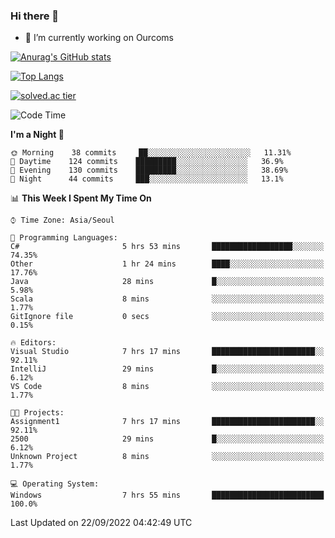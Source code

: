 ### Hi there 👋

- 🔭 I’m currently working on Ourcoms

<!--
**Rhange/Rhange** is a ✨ _special_ ✨ repository because its `README.md` (this file) appears on your GitHub profile.

Here are some ideas to get you started:

- 🌱 I’m currently learning ...
- 👯 I’m looking to collaborate on ...
- 🤔 I’m looking for help with ...
- 💬 Ask me about ...
- 📫 How to reach me: ...
- 😄 Pronouns: ...
- ⚡ Fun fact: ...
-->

[![Anurag's GitHub stats](https://github-readme-stats.vercel.app/api?username=rhange&show_icons=true&theme=gruvbox)](https://github.com/anuraghazra/github-readme-stats)

[![Top Langs](https://github-readme-stats.vercel.app/api/top-langs/?username=rhange&layout=compact&theme=gruvbox)](https://github.com/anuraghazra/github-readme-stats)

[![solved.ac tier](http://mazassumnida.wtf/api/generate_badge?boj=rhange0511)](https://solved.ac/rhange0511)

  <!--START_SECTION:waka-->
![Code Time](http://img.shields.io/badge/Code%20Time-536%20hrs%2020%20mins-blue)

**I'm a Night 🦉** 

```text
🌞 Morning    38 commits     ██░░░░░░░░░░░░░░░░░░░░░░░   11.31% 
🌆 Daytime    124 commits    █████████░░░░░░░░░░░░░░░░   36.9% 
🌃 Evening    130 commits    █████████░░░░░░░░░░░░░░░░   38.69% 
🌙 Night      44 commits     ███░░░░░░░░░░░░░░░░░░░░░░   13.1%

```


📊 **This Week I Spent My Time On** 

```text
⌚︎ Time Zone: Asia/Seoul

💬 Programming Languages: 
C#                       5 hrs 53 mins       ██████████████████░░░░░░░   74.35% 
Other                    1 hr 24 mins        ████░░░░░░░░░░░░░░░░░░░░░   17.76% 
Java                     28 mins             █░░░░░░░░░░░░░░░░░░░░░░░░   5.98% 
Scala                    8 mins              ░░░░░░░░░░░░░░░░░░░░░░░░░   1.77% 
GitIgnore file           0 secs              ░░░░░░░░░░░░░░░░░░░░░░░░░   0.15%

🔥 Editors: 
Visual Studio            7 hrs 17 mins       ███████████████████████░░   92.11% 
IntelliJ                 29 mins             █░░░░░░░░░░░░░░░░░░░░░░░░   6.12% 
VS Code                  8 mins              ░░░░░░░░░░░░░░░░░░░░░░░░░   1.77%

🐱‍💻 Projects: 
Assignment1              7 hrs 17 mins       ███████████████████████░░   92.11% 
2500                     29 mins             █░░░░░░░░░░░░░░░░░░░░░░░░   6.12% 
Unknown Project          8 mins              ░░░░░░░░░░░░░░░░░░░░░░░░░   1.77%

💻 Operating System: 
Windows                  7 hrs 55 mins       █████████████████████████   100.0%

```


 Last Updated on 22/09/2022 04:42:49 UTC
<!--END_SECTION:waka-->
